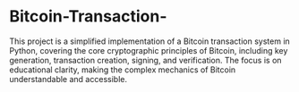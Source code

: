 # Bitcoin-Transaction-
This project is a simplified implementation of a Bitcoin transaction system in Python, covering the core cryptographic principles of Bitcoin, including key generation, transaction creation, signing, and verification. The focus is on educational clarity, making the complex mechanics of Bitcoin understandable and accessible.
